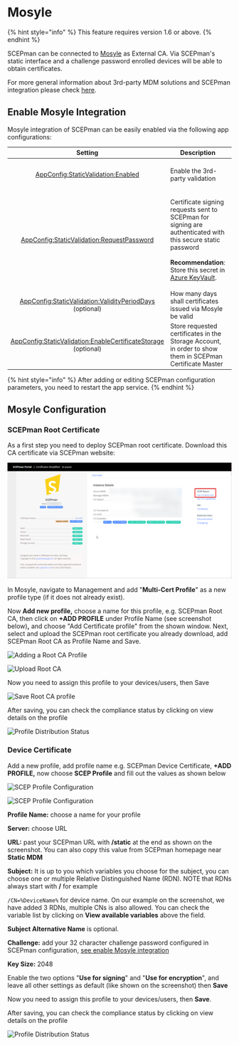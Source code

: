 # Mosyle

{% hint style="info" %}
This feature requires version 1.6 or above.
{% endhint %}

SCEPman can be connected to [Mosyle](https://mosyle.com/) as External CA. Via SCEPman's static interface and a challenge password enrolled devices will be able to obtain certificates.

For more general information about 3rd-party MDM solutions and SCEPman integration please check [here](./).

## Enable Mosyle Integration

Mosyle integration of SCEPman can be easily enabled via the following app configurations:

|                                                                                               Setting                                                                                              | Description                                                                                                                                                                                                                                                                                              |                     Value                    |
| :------------------------------------------------------------------------------------------------------------------------------------------------------------------------------------------------: | -------------------------------------------------------------------------------------------------------------------------------------------------------------------------------------------------------------------------------------------------------------------------------------------------------- | :------------------------------------------: |
|                           [AppConfig:StaticValidation:Enabled](../../advanced-configuration/application-settings/static-validation.md#appconfig-staticvalidation-enabled)                          | Enable the 3rd-party validation                                                                                                                                                                                                                                                                          |   **true** to enable, **false** to disable   |
|                   [AppConfig:StaticValidation:RequestPassword](../../advanced-configuration/application-settings/static-validation.md#appconfig-staticvalidation-requestpassword)                  | <p>Certificate signing requests sent to SCEPman for signing are authenticated with this secure static password<br><br><strong>Recommendation</strong>: Store this secret in <a href="../../advanced-configuration/application-settings/#secure-configuration-in-azure-key-vault">Azure KeyVault</a>.</p> |      _generate a 32 character password_      |
|          [AppConfig:StaticValidation:ValidityPeriodDays](../../advanced-configuration/application-settings/static-validation.md#appconfig-staticvalidation-validityperioddays) (optional)          | How many days shall certificates issued via Mosyle be valid                                                                                                                                                                                                                                              |                      365                     |
| [AppConfig:StaticValidation:EnableCertificateStorage](../../advanced-configuration/application-settings/staticaad-validation.md#appconfig-staticaadvalidation-enablecertificatestorage) (optional) | Store requested certificates in the Storage Account, in order to show them in SCEPman Certificate Master                                                                                                                                                                                                 | _**true**_ to enable, _**false** to disable_ |

{% hint style="info" %}
After adding or editing SCEPman configuration parameters, you need to restart the app service.
{% endhint %}

## Mosyle Configuration

### SCEPman Root Certificate

As a first step you need to deploy SCEPman root certificate. Download this CA certificate via SCEPman website:

![SCEPman Website](../../.gitbook/assets/image-1.png)

In Mosyle, navigate to Management and add "**Multi-Cert Profile**" as a new profile type (if it does not already exist).

Now **Add new profile,** choose a name for this profile, e.g. SCEPman Root CA, then click on **+ADD PROFILE** under Profile Name (see screenshot below)**,** and choose "Add Certificate profile" from the shown window. Next, select and upload the SCEPman root certificate you already download, add SCEPman Root CA as Profile Name and Save.

![Adding a Root CA Profile](<../../.gitbook/assets/2022-07-25 09\_56\_09-Glueckkanja GAB and 1 more page - Work - Microsoft​ Edge.png>)

![Upload Root CA](<../../.gitbook/assets/2022-07-25 10\_04\_49-Window.png>)

Now you need to assign this profile to your devices/users, then Save

![Save Root CA profile](<../../.gitbook/assets/2022-07-25 10\_07\_23-Window.png>)

After saving, you can check the compliance status by clicking on view details on the profile

![Profile Distribution Status](<../../.gitbook/assets/2022-07-25 10\_10\_27-Window.png>)

### Device Certificate

Add a new profile, add profile name e.g. SCEPman Device Certificate, **+ADD PROFILE,** now choose **SCEP Profile** and fill out the values as shown below

![SCEP Profile Configuration](<../../.gitbook/assets/2022-07-25 11\_41\_51.png>)

![SCEP Profile Configuration](<../../.gitbook/assets/2022-07-25 11\_29\_43.png>)

**Profile Name:** choose a name for your profile

**Server:** choose URL

**URL:** past your SCEPman URL with **/static** at the end as shown on the screenshot. You can also copy this value from SCEPman homepage near **Static MDM**

**Subject:** It is up to you which variables you choose for the subject, you can choose one or multiple Relative Distinguished Name (RDN). NOTE that RDNs always start with **/** for example

`/CN=%DeviceName%` for device name. On our example on the screenshot, we have added 3 RDNs, multiple CNs is also allowed. You can check the variable list by clicking on **View available variables** above the field.

**Subject Alternative Name** is optional.

**Challenge:** add your 32 character challenge password configured in SCEPman configuration, [see enable Mosyle integration](mosyle.md#enable-mosyle-integration)

**Key Size:** 2048

Enable the two options "**Use for signing**" and "**Use for encryption**", and leave all other settings as default (like shown on the screenshot) then **Save**

Now you need to assign this profile to your devices/users, then **Save**.

After saving, you can check the compliance status by clicking on view details on the profile

![Profile Distribution Status](<../../.gitbook/assets/2022-07-25 11\_55\_57-Window.png>)
